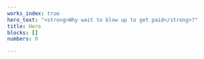 ```yaml
---
works_index: true
hero_text: "<strong>Why wait to blow up to get paid</strong>?"
title: Hero
blocks: []
numbers: 0

---
```

<Hero :text="$page.frontmatter.hero_text" />
<WorksList />